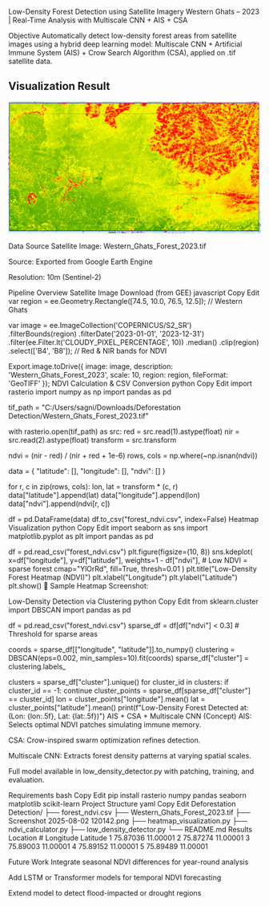  Low-Density Forest Detection using Satellite Imagery
Western Ghats – 2023 | Real-Time Analysis with Multiscale CNN + AIS + CSA

 Objective
Automatically detect low-density forest areas from satellite images using a hybrid deep learning model:
Multiscale CNN + Artificial Immune System (AIS) + Crow Search Algorithm (CSA), applied on .tif satellite data.

 ##  Visualization Result  
![Detected Low-Density Forests](Screenshot%202025-08-02%20120142.png)

 Data Source
Satellite Image: Western_Ghats_Forest_2023.tif

Source: Exported from Google Earth Engine

Resolution: 10m (Sentinel-2)

 Pipeline Overview
 Satellite Image Download (from GEE)
javascript
Copy
Edit
var region = ee.Geometry.Rectangle([74.5, 10.0, 76.5, 12.5]);  // Western Ghats

var image = ee.ImageCollection('COPERNICUS/S2_SR')
  .filterBounds(region)
  .filterDate('2023-01-01', '2023-12-31')
  .filter(ee.Filter.lt('CLOUDY_PIXEL_PERCENTAGE', 10))
  .median()
  .clip(region)
  .select(['B4', 'B8']);  // Red & NIR bands for NDVI

Export.image.toDrive({
  image: image,
  description: 'Western_Ghats_Forest_2023',
  scale: 10,
  region: region,
  fileFormat: 'GeoTIFF'
});
 NDVI Calculation & CSV Conversion
python
Copy
Edit
import rasterio
import numpy as np
import pandas as pd

tif_path = "C:/Users/sagni/Downloads/Deforestation Detection/Western_Ghats_Forest_2023.tif"

with rasterio.open(tif_path) as src:
    red = src.read(1).astype(float)
    nir = src.read(2).astype(float)
    transform = src.transform

ndvi = (nir - red) / (nir + red + 1e-6)
rows, cols = np.where(~np.isnan(ndvi))

data = {
    "latitude": [],
    "longitude": [],
    "ndvi": []
}

for r, c in zip(rows, cols):
    lon, lat = transform * (c, r)
    data["latitude"].append(lat)
    data["longitude"].append(lon)
    data["ndvi"].append(ndvi[r, c])

df = pd.DataFrame(data)
df.to_csv("forest_ndvi.csv", index=False)
 Heatmap Visualization
python
Copy
Edit
import seaborn as sns
import matplotlib.pyplot as plt
import pandas as pd

df = pd.read_csv("forest_ndvi.csv")
plt.figure(figsize=(10, 8))
sns.kdeplot(
    x=df["longitude"],
    y=df["latitude"],
    weights=1 - df["ndvi"],  # Low NDVI = sparse forest
    cmap="YlOrRd",
    fill=True,
    thresh=0.01
)
plt.title("Low-Density Forest Heatmap (NDVI)")
plt.xlabel("Longitude")
plt.ylabel("Latitude")
plt.show()
📸 Sample Heatmap Screenshot:

 Low-Density Detection via Clustering
python
Copy
Edit
from sklearn.cluster import DBSCAN
import pandas as pd

df = pd.read_csv("forest_ndvi.csv")
sparse_df = df[df["ndvi"] < 0.3]  # Threshold for sparse areas

coords = sparse_df[["longitude", "latitude"]].to_numpy()
clustering = DBSCAN(eps=0.002, min_samples=10).fit(coords)
sparse_df["cluster"] = clustering.labels_

clusters = sparse_df["cluster"].unique()
for cluster_id in clusters:
    if cluster_id == -1: continue
    cluster_points = sparse_df[sparse_df["cluster"] == cluster_id]
    lon = cluster_points["longitude"].mean()
    lat = cluster_points["latitude"].mean()
    print(f"Low-Density Forest Detected at: (Lon: {lon:.5f}, Lat: {lat:.5f})")
 AIS + CSA + Multiscale CNN (Concept)
AIS: Selects optimal NDVI patches simulating immune memory.

CSA: Crow-inspired swarm optimization refines detection.

Multiscale CNN: Extracts forest density patterns at varying spatial scales.

 Full model available in low_density_detector.py with patching, training, and evaluation.

 Requirements
bash
Copy
Edit
pip install rasterio numpy pandas seaborn matplotlib scikit-learn
 Project Structure
yaml
Copy
Edit
 Deforestation Detection/
├── forest_ndvi.csv
├── Western_Ghats_Forest_2023.tif
├── Screenshot 2025-08-02 120142.png
├── heatmap_visualization.py
├── ndvi_calculator.py
├── low_density_detector.py
└── README.md
 Results
Location #	Longitude	Latitude
1	75.87036	11.00001
2	75.87274	11.00001
3	75.89003	11.00001
4	75.89152	11.00001
5	75.89489	11.00001

 Future Work
Integrate seasonal NDVI differences for year-round analysis

Add LSTM or Transformer models for temporal NDVI forecasting

Extend model to detect flood-impacted or drought regions
